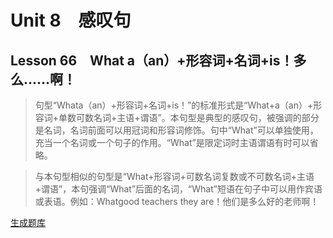﻿ # Unit 8　感叹句
 ## Lesson 66　What a（an）+形容词+名词+is！多么……啊！
 
> 句型“Whata（an）+形容词+名词+is！”的标准形式是“What+a（an）+形容词+单数可数名词+主语+谓语”。本句型是典型的感叹句，被强调的部分是名词，名词前面可以用冠词和形容词修饰。句中“What”可以单独使用，充当一个名词或一个句子的作用。“What”是限定词时主语谓语有时可以省略。

> 与本句型相似的句型是“What+形容词+可数名词复数或不可数名词+主语+谓语”，本句强调“What”后面的名词，“What”短语在句子中可以用作宾语或表语。例如：Whatgood teachers they are！他们是多么好的老师啊！


 [生成题库](./question/f066.json)